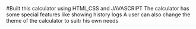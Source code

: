 #Built this calculator using HTML,CSS and JAVASCRIPT
The calculator has some special features like showing history logs
A user can also change the theme of the calculator to suitr his own needs
